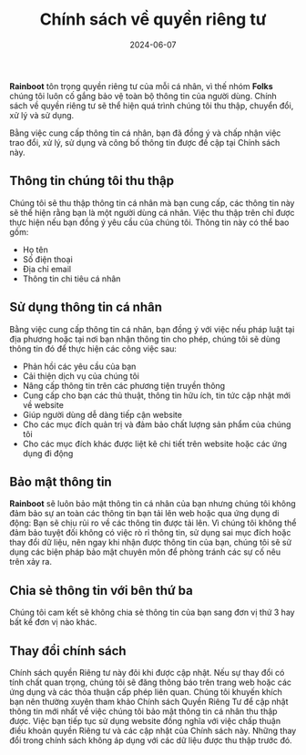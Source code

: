 ﻿---
title: "Chính sách về quyền riêng tư"
date: "2024-06-07"
---
**Rainboot** tôn trọng quyền riêng tư của mỗi cá nhân, vì thế nhóm **Folks** chúng tôi luôn cố gắng bảo vệ toàn bộ thông tin của người dùng. Chính sách về quyền riêng tư sẽ thể hiện quá trình chúng tôi thu thập, chuyển đổi, xử lý và sử dụng.

Bằng việc cung cấp thông tin cá nhân, bạn đã đồng ý và chấp nhận việc trao đổi, xử lý, sử dụng và công bố thông tin được đề cập tại Chính sách này.

## Thông tin chúng tôi thu thập

Chúng tôi sẽ thu thập thông tin cá nhân mà bạn cung cấp, các thông tin này sẽ thể hiện rằng bạn là một người dùng cá nhân. Việc thu thập trên chỉ được thực hiện nếu bạn đồng ý yêu cầu của chúng tôi. Thông tin này có thể bao gồm:

-   Họ tên
-   Số điện thoại
-   Địa chỉ email
-   Thông tin chi tiêu cá nhân

## Sử dụng thông tin cá nhân

Bằng việc cung cấp thông tin cá nhân, bạn đồng ý với việc nếu pháp luật tại địa phương hoặc tại nơi bạn nhận thông tin cho phép, chúng tôi sẽ dùng thông tin đó để thực hiện các công việc sau:

-   Phản hồi các yêu cầu của bạn
-   Cải thiện dịch vụ của chúng tôi
-   Nâng cấp thông tin trên các phương tiện truyền thông
-   Cung cấp cho bạn các thủ thuật, thông tin hữu ích, tin tức cập nhật mới về website
-   Giúp người dùng dễ dàng tiếp cận website
-   Cho các mục đích quản trị và đảm bảo chất lượng sản phẩm của chúng tôi
-   Cho các mục đích khác được liệt kê chi tiết trên website hoặc các ứng dụng đi động

## Bảo mật thông tin

**Rainboot** sẽ luôn bảo mật thông tin cá nhân của bạn nhưng chúng tôi không đảm bảo sự an toàn các thông tin bạn tải lên web hoặc qua ứng dụng di động: Bạn sẽ chịu rủi ro về các thông tin được tải lên. Vì chúng tôi không thể đảm bảo tuyệt đối không có việc rò rỉ thông tin, sử dụng sai mục đích hoặc thay đổi dữ liệu, nên ngay khi nhận được thông tin của bạn, chúng tôi sẽ sử dụng các biện pháp bảo mật chuyên môn để phòng tránh các sự cố nêu trên xảy ra.

## Chia sẻ thông tin với bên thứ ba

Chúng tôi cam kết sẽ không chia sẻ thông tin của bạn sang đơn vị thứ 3 hay bất kể đơn vị nào khác.

## Thay đổi chính sách

Chính sách quyền Riêng tư này đôi khi được cập nhật. Nếu sự thay đổi có tính chất quan trọng, chúng tôi sẽ đăng thông báo trên trang web hoặc các ứng dụng và các thỏa thuận cấp phép liên quan. Chúng tôi khuyến khích bạn nên thường xuyên tham khảo Chính sách Quyền Riêng Tư để cập nhật thông tin mới nhất về việc chúng tôi bảo mật thông tin cá nhân thu thập được. Việc bạn tiếp tục sử dụng website đồng nghĩa với việc chấp thuận điều khoản quyền Riêng tư và các cập nhật của Chính sách này. Những thay đổi trong chính sách không áp dụng với các dữ liệu được thu thập trước đó.
